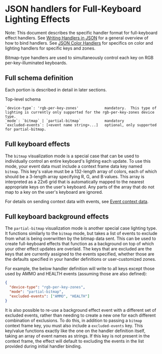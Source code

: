 # JSON handlers for Full-Keyboard Lighting Effects

Note: This document describes the specific handler format for full-keyboard effect handlers.  See [Writing Handlers in JSON][json-handlers] for a general overview of how to bind handlers.  See [JSON Color Handlers][json-handlers-color] for specifics on color and lighting handlers for specific keys and zones.

Bitmap-type handlers are used to simultaneously control each key on RGB per-key-illuminated keyboards.

## Full schema definition ##

Each portion is described in detail in later sections.

Top-level schema

```
`device-type`: 'rgb-per-key-zones'            mandatory.  This type of lighting is currently only supported for the rgb-per-key-zones device type.
`mode`: `bitmap` | `partial-bitmap`           mandatory
`excluded-events`: [<event name string>...]   optional, only supported for partial-bitmap.
```

## Full keyboard effects ##

The `bitmap` visualization mode is a special case that can be used to individually control an entire keyboard's lighting each update.  To use this mode, your event data must include a context frame data key named `bitmap`.  This key's value must be a 132-length array of colors, each of which should be a 3-length array specifying R, G, and B values.  This array is interpreted as a 22x6 grid that is automatically mapped to the nearest appropriate keys on the user's keyboard.   Any parts of the array that do not map to a key on the user's keyboard are ignored.

For details on sending context data with events, see [Event context data](/doc/api/sending-game-events.md#event-context-data).

## Full keyboard background effects ##

The `partial-bitmap` visualization mode is another special case lighting type.  It functions similarly to the `bitmap` mode, but takes a list of events to exclude from what is being overwritten by the bitmap data sent.  This can be used to create full-keyboard effects that function as a background on top of which your other effect updates are overlaid.  The keys that are excluded are the keys that are currently assigned to the events specified, whether those are the defaults specified in your handler definitions or user-customized zones.

For example, the below handler definition will write to all keys except those used by AMMO and HEALTH events (assuming those are also defined): 

```json
{
  "device-type": "rgb-per-key-zones",
  "mode": "partial-bitmap",
  "excluded-events": ["AMMO", "HEALTH"]
}
```

It is also possible to re-use a background effect event with a different set of excluded events, rather than needing to create a new one for each different combination of exclusions.  To do this, in addition to passing a `bitmap` context frame key, you must also include a `excluded-events` key.  This key/value functions exactly like the one on the handler definition itself, taking an array of event names as strings.  If this key is not present in the context frame, the effect will default to excluding the events in the list provided during initial handler binding.

[json-handlers]: /doc/api/writing-handlers-in-json.md "Writing Handlers in JSON"
[json-handlers-color]: /doc/api/json-handlers-color.md "JSON Color Handlers"
[api doc]: /doc/api/sending-game-events.md "Event API documentation"
[zones-types]: /doc/api/standard-zones.md "Device types and zones"
